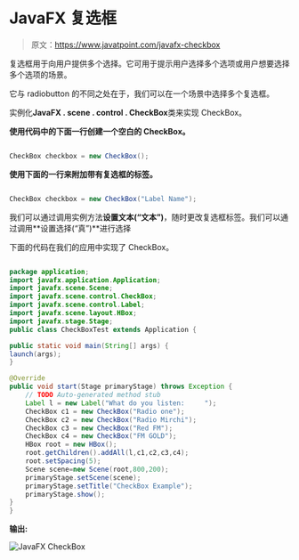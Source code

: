 # JavaFX 复选框

> 原文：<https://www.javatpoint.com/javafx-checkbox>

复选框用于向用户提供多个选择。它可用于提示用户选择多个选项或用户想要选择多个选项的场景。

它与 radiobutton 的不同之处在于，我们可以在一个场景中选择多个复选框。

实例化**JavaFX . scene . control . CheckBox**类来实现 CheckBox。

**使用代码中的下面一行创建一个空白的 CheckBox。**

```java

CheckBox checkbox = new CheckBox();

```

**使用下面的一行来附加带有复选框的标签。**

```java

CheckBox checkbox = new CheckBox("Label Name");

```

我们可以通过调用实例方法**设置文本(“文本”)**，随时更改复选框标签。我们可以通过调用**设置选择(“真”)**进行选择

下面的代码在我们的应用中实现了 CheckBox。

```java

package application;
import javafx.application.Application;
import javafx.scene.Scene;
import javafx.scene.control.CheckBox;
import javafx.scene.control.Label;
import javafx.scene.layout.HBox;
import javafx.stage.Stage;
public class CheckBoxTest extends Application {

public static void main(String[] args) {
launch(args);	
}

@Override
public void start(Stage primaryStage) throws Exception {
	// TODO Auto-generated method stub
	Label l = new Label("What do you listen:     ");
	CheckBox c1 = new CheckBox("Radio one");
	CheckBox c2 = new CheckBox("Radio Mirchi");
	CheckBox c3 = new CheckBox("Red FM");
	CheckBox c4 = new CheckBox("FM GOLD");
	HBox root = new HBox();
	root.getChildren().addAll(l,c1,c2,c3,c4);
	root.setSpacing(5);
	Scene scene=new Scene(root,800,200);
	primaryStage.setScene(scene);
	primaryStage.setTitle("CheckBox Example");
	primaryStage.show();
}
}

```

**输出:**

![JavaFX CheckBox](../img/a2275768e65fc7b2c21a2e25a4d79a50.png)